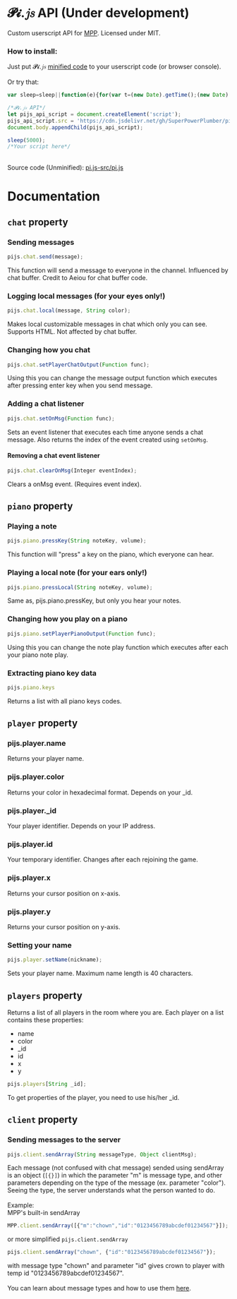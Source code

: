 # 𝓟𝓲.𝑗𝑠 API (Under development)
Custom userscript API for [MPP](https://multiplayerpiano.com). Licensed under MIT.

### How to install:
Just put 𝓟𝓲.𝑗𝑠 [minified code](https://raw.githubusercontent.com/SuperPowerPlumber/pi.js/main/pi.js-min/pi.min.js) to your userscript code (or browser console).\
\
Or try that:
```js
var sleep=sleep||function(e){for(var t=(new Date).getTime();(new Date).getTime()<t+e;);};

/*𝓟𝓲.𝑗𝑠 API*/
let pijs_api_script = document.createElement('script');
pijs_api_script.src = 'https://cdn.jsdelivr.net/gh/SuperPowerPlumber/pi.js/pi.js-min/pi.min.js';
document.body.appendChild(pijs_api_script);

sleep(5000);
/*Your script here*/
```
\
Source code (Unminified): [pi.js-src/pi.js](https://github.com/SuperPowerPlumber/pi.js/tree/main/pi.js-src/pi.js)

# Documentation
## `chat` property
### Sending messages
```js
pijs.chat.send(message);
```
This function will send a message to everyone in the channel. Influenced by chat buffer. Credit to Aeiou for chat buffer code.

### Logging local messages (for your eyes only!)
```js
pijs.chat.local(message, String color);
```
Makes local customizable messages in chat which only you can see. Supports HTML. Not affected by chat buffer.

### Changing how you chat
```js
pijs.chat.setPlayerChatOutput(Function func);
```
Using this you can change the message output function which executes after pressing enter key when you send message.

### Adding a chat listener
```js
pijs.chat.setOnMsg(Function func);
```
Sets an event listener that executes each time anyone sends a chat message. Also returns the index of the event created using `setOnMsg`.
#### Removing a chat event listener
```js
pijs.chat.clearOnMsg(Integer eventIndex);
```
Clears a onMsg event. (Requires event index).

## `piano` property
### Playing a note
```js
pijs.piano.pressKey(String noteKey, volume);
```
This function will "press" a key on the piano, which everyone can hear.

### Playing a local note (for your ears only!)
```js
pijs.piano.pressLocal(String noteKey, volume);
```
Same as, pijs.piano.pressKey, but only you hear your notes.

### Changing how you play on a piano
```js
pijs.piano.setPlayerPianoOutput(Function func);
```
Using this you can change the note play function which executes after each your piano note play.

### Extracting piano key data
```js
pijs.piano.keys
```
Returns a list with all piano keys codes.

## `player` property
### pijs.player.name
Returns your player name.
### pijs.player.color
Returns your color in hexadecimal format. Depends on your _id.
### pijs.player._id
Your player identifier. Depends on your IP address.
### pijs.player.id
Your temporary identifier. Changes after each rejoining the game.
### pijs.player.x
Returns your cursor position on x-axis.
### pijs.player.y
Returns your cursor position on y-axis.
### Setting your name
```js
pijs.player.setName(nickname);
```
Sets your player name. Maximum name length is 40 characters.

## `players` property
Returns a list of all players in the room where you are. Each player on a list contains these properties:
* name
* color
* _id
* id
* x
* y

```js
pijs.players[String _id];
```
To get properties of the player, you need to use his/her _id.

## `client` property
### Sending messages to the server
```js
pijs.client.sendArray(String messageType, Object clientMsg);
```
Each message (not confused with chat message) sended using sendArray is an object (`[{}]`) in which the parameter "m" is message type, and other parameters depending on the type of the message (ex. parameter "color"). Seeing the type, the server understands what the person wanted to do.\
\
Example:\
MPP's built-in sendArray
```js
MPP.client.sendArray([{"m":"chown","id":"0123456789abcdef01234567"}]);
```
or more simplified `pijs.client.sendArray`
```js
pijs.client.sendArray("chown", {"id":"0123456789abcdef01234567"});
```
with message type "chown" and parameter "id" gives crown to player with temp id "0123456789abcdef01234567".\
\
You can learn about message types and how to use them [here](https://github.com/aeiou879/mppdocumentation/blob/main/allmessages).
